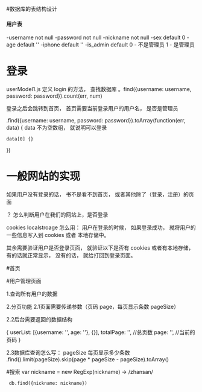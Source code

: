 #数据库的表结构设计

####  用户表

-username not null
-password not null
-nickname not null
-sex   default 0
-age   default ''
-iphone  default ''
-is_admin  default 0 - 不是管理员 1 - 是管理员



# 登录 

userModel1.js 定义  login   的方法，  查找数据库
。find({username: username, password: password}).count(err, num)

登录之后会跳转到首页， 首页需要当前登录用户的用户名， 是否是管理员

.find({username: username, password: password}).toArray(function(err, data) {
    data  不为空数组， 就说明可以登录

    data[0] {}
})

#  一般网站的实现

如果用户没有登录的话， 书不是看不到首页， 或者其他除了（登录，注册）的页面

？ 怎么判断用户在我们的网站上，是否登录

cookies   localstroage
怎么用：
 用户在登录的时候， 如果登录成功， 就将用户的一些信息写入到 cookies 或者   本地存储中。

 其余需要验证用户是否登录页面， 就验证以下是否有 cookies 或者有本地存储， 有的话就正常显示， 没有的话， 就给打回到登录页面。

 #首页

 #用户管理页面

 1.查询所有用户的数据

 2.分页功能
   2.1页面需要传递参数（页码 page，每页显示条数 pageSize）

   2.2后台需要返回的数据结构

   {
       userList: [{username: '', age: ''}, {}],
       totalPage: '', //总页数
       page: '', //当前的页码
   }

   2.3数据库查询怎么写：
   pageSize  每页显示多少条数
   .find().limit(pageSize).skip(page * pageSize - pageSize).toArray()



   #搜索
     var nickname = new RegExp(nickname)  ->  /zhansan/

     db.find({nickname: nickname})

